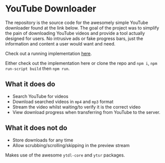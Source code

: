 # YouTube Downloader

The repository is the source code for the awesomely simple YouTube downloader found at the link below. The goal of the project was to simplify the pain of downloading YouTube videos and provide a tool actually designed for users. No intrusive ads or fake progress bars, just the information and content a user would want and need.

Check out a running implementation [here](https://ytdl0.herokuapp.com/).

Either check out the implementation here or clone the repo and `npm i`, `npm run-script build` then `npm run`.

## What it does do
- Search YouTube for videos
- Download searched videos in `mp4` and `mp3` format
- Stream the video whilst waiting/to verify it is the correct video
- View download progress when transferring from YouTube to the server.

## What it does not do
- Store downloads for any time
- Allow scrubbing/scrolling/skipping in the preview stream

Makes use of the awesome `ytdl-core` and `ytsr` packages.




